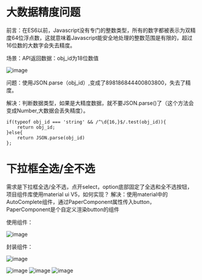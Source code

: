 # 大数据精度问题
前言：在ES6以前，Javascript没有专门的整数类型，所有的数字都被表示为双精度64位浮点数，这就意味着Javascript能安全地处理的整数范围是有限的，超过16位数的大数字会失去精度。

场景：API返回数据：obj_id为18位数值

![image](https://github.com/Lujinghui1234/Coding-Common-Error/assets/109168485/d08c40e2-15de-4fb3-ba48-6a3f01b1e967)

问题：使用JSON.parse（obj_id）,变成了898186844400803800，失去了精度。

解决：判断数据类型，如果是大精度数据，就不要JSON.parse()了（这个方法会变成Number,大数据会丢失精度）。
```
if(typeof obj_id === 'string' && /^\d{16,}$/.test(obj_id)){
    return obj_id;
}else{
    return JSON.parse(obj_id)
};
```
# 下拉框全选/全不选
需求是下拉框全选/全不选，点开select，option底部固定了全选和全不选按钮，项目组件库使用material ui V5，如何实现？
解决：使用material中的AutoComplete组件，通过PaperComponent属性传入button，PaperComponent是个自定义渲染button的组件

使用组件：

![image](https://github.com/Lujinghui1234/Coding-Difffculties/assets/109168485/78ea3754-c723-4a1b-96e2-bc358e904329)

封装组件：

![image](https://github.com/Lujinghui1234/Coding-Difffculties/assets/109168485/5993491c-ad7d-4a28-b46d-1583f371ed65)

![image](https://github.com/Lujinghui1234/Coding-Difffculties/assets/109168485/5844af85-7679-494b-86d1-c0b6b4965af4)
![image](https://github.com/Lujinghui1234/Coding-Difffculties/assets/109168485/dc43cc55-1d56-462f-b951-d152a30ae11e)
![image](https://github.com/Lujinghui1234/Coding-Difffculties/assets/109168485/78378805-bdc4-4c62-a8cb-729936eabebe)



